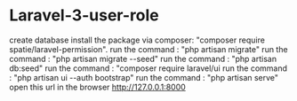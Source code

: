 # Laravel-3-user-role

create database
install the package via composer: "composer require spatie/laravel-permission". 
run the command : "php artisan migrate"
run the command : "php artisan migrate --seed"
run the command : "php artisan db:seed"
run the command : "composer require laravel/ui
run the command : "php artisan ui --auth bootstrap"
run the command : "php artisan serve"
open this url in the browser http://127.0.0.1:8000
